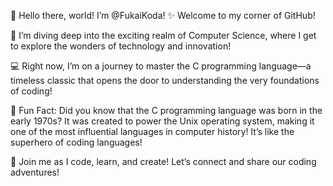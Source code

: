 👋 Hello there, world! I’m @FukaiKoda!
✨ Welcome to my corner of GitHub!

🚀 I’m diving deep into the exciting realm of Computer Science, where I get to explore the wonders of technology and innovation!

💻 Right now, I’m on a journey to master the C programming language—a timeless classic that opens the door to understanding the very foundations of coding!

🎉 Fun Fact: Did you know that the C programming language was born in the early 1970s? It was created to power the Unix operating system, making it one of the most influential languages in computer history! It’s like the superhero of coding languages!

🌟 Join me as I code, learn, and create! Let’s connect and share our coding adventures!

<!---
FukaiKoda/FukaiKoda is a ✨ special ✨ repository because its `README.md` (this file) appears on your GitHub profile.
You can click the Preview link to take a look at your changes.
--->
